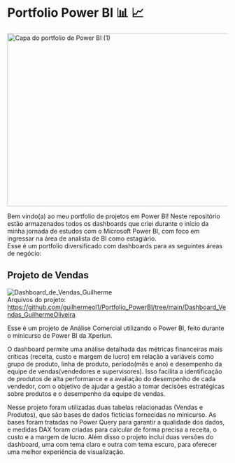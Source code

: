 # Portfolio Power BI 📊 📈  
<img width="1584" height="396" alt="Capa do portfolio de Power BI (1)" src="https://github.com/user-attachments/assets/56e6864e-f60d-478f-8f7f-24d6c5f1416e" />

Bem vindo(a) ao meu portfolio de projetos em Power BI!
Neste repositório estão armazenados todos os dashboards que criei durante o início da minha jornada de estudos com o Microsoft Power BI, com foco em ingressar na área de analista de BI como estagiário.  
Esse é um portfolio diversificado com dashboards para as seguintes áreas de negócio:  

## Projeto de Vendas  
![Dashboard_de_Vendas_Guilherme](https://github.com/user-attachments/assets/a37e8295-4ede-4387-b755-bbdefefe9cd3)  
Arquivos do projeto: https://github.com/guilhermeol1/Portfolio_PowerBI/tree/main/Dashboard_Vendas_GuilhermeOliveira

Esse é um projeto de Análise Comercial utilizando o Power BI, feito durante o minicurso de Power BI da Xperiun.

O dashboard permite uma análise detalhada das métricas financeiras mais críticas (receita, custo e margem de lucro) em relação a variáveis como grupo de produto, linha de produto, período(mês e ano) e desempenho da equipe de vendas(vendedores e supervisores). Isso facilita a identificação de produtos de alta performance e a avaliação do desempenho de cada vendedor, com o objetivo de ajudar a gestão a tomar decisões estratégicas sobre produtos e o desempenho da equipe de vendas.

Nesse projeto foram utilizadas duas tabelas relacionadas (Vendas e Produtos), que são bases de dados fictícias fornecidas no minicurso. As bases foram tratadas no Power Query para garantir a qualidade dos dados, e medidas DAX foram criadas para calcular de forma precisa a receita, o custo e a margem de lucro. Além disso o projeto inclui duas versões do dashboard, uma com tema claro e outra com tema escuro, para oferecer uma melhor experiência de visualização.

